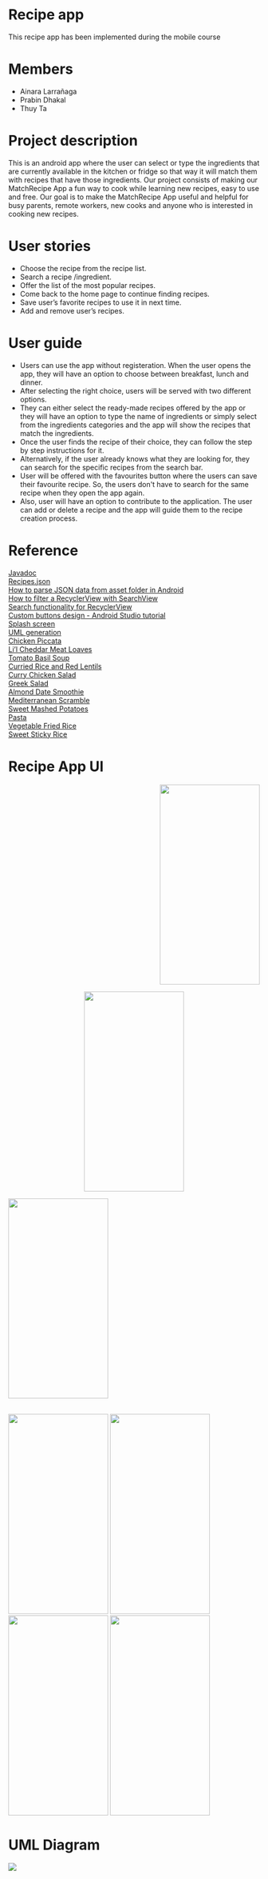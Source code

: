 # Recipe app
This recipe app has been implemented during the mobile course

# Members
*  Ainara Larrañaga
*  Prabin Dhakal
*  Thuy Ta

# Project description
This is an android app where the user can select or type the ingredients that are currently available in the kitchen or fridge so that way it will match them with recipes that have those ingredients. Our project consists of making our MatchRecipe App a fun way to cook while learning new recipes, easy to use and free. Our goal is to make the MatchRecipe App useful and helpful for busy parents, remote workers, new cooks and anyone who is interested in cooking new recipes.

# User stories
- Choose the recipe from the recipe list.
- Search a recipe /ingredient.
- Offer the list of the most popular recipes.
- Come back to the home page to continue finding recipes.
- Save user’s favorite recipes to use it in next time.
- Add and remove user’s recipes.

# User guide
- Users can use the app without registeration. When the user opens the app, they will have an option to choose between breakfast, lunch and dinner. 
- After selecting the right choice, users will be served with two different options.
- They can either select the ready-made recipes offered by the app or they will have an option to type the name of ingredients or simply select from the ingredients categories and the app will show the recipes that match the ingredients.
- Once the user finds the recipe of their choice,  they can follow the step by step instructions for it. 
- Alternatively, if the user already knows what they are looking  for, they can search for the specific recipes from the search bar.
- User will be offered with the favourites button where the users can save their favourite recipe. So, the users don't have to search for the same recipe when they open the app again.
- Also, user will have an option to contribute to the application. The user can add or delete a recipe and the app will guide them to the recipe creation process.


# Reference
[Javadoc](https://www.geeksforgeeks.org/what-is-javadoc-tool-and-how-to-use-it/)
<br>
[Recipes.json](https://github.com/raywenderlich/recipes/blob/master/Recipes.json)
<br>
[How to parse JSON data from asset folder in Android](https://www.youtube.com/watch?v=ZJepo2wRiBk)
<br>
[How to filter a RecyclerView with SearchView](https://www.youtube.com/watch?v=sJ-Z9G0SDhc&t=132s)
<br>
[ Search functionality for RecyclerView](https://www.youtube.com/watch?v=nlPtfncjOWA&t=393s )
<br>
[Custom buttons design - Android Studio tutorial](https://www.youtube.com/watch?v=nlPtfncjOWA&t=393s)
<br>
[Splash screen](https://youtu.be/TGQ0mlFDIrk)
<br>
[UML generation](https://plugins.jetbrains.com/plugin/15124-uml-generator )
<br>
[Chicken Piccata](https://www.tasteofhome.com/recipes/quick-chicken-piccata/)
<br>
[Li’l Cheddar Meat Loaves](https://www.tasteofhome.com/recipes/li-l-cheddar-meat-loaves/)
<br>
[Tomato Basil Soup](https://thecozyapron.com/tomato-basil-soup/)
<br>
[Curried Rice and Red Lentils](https://kalynskitchen.com/curried-rice-and-red-lentils-best/)
<br>
[Curry Chicken Salad](https://cleanfoodcrush.com/curry-chicken-salad/)
<br>
[Greek Salad](https://www.simplyrecipes.com/recipes/dads_greek_salad/)
<br>
[Almond Date Smoothie](https://downshiftology.com/recipes/cashew-date-shake-vegan-paleo/)
<br>
[Mediterranean Scramble](https://www.aheadofthyme.com/2016/02/mediterranean-scrambled-eggs-with-spinach-tomato-and-feta/)
<br>
[Sweet Mashed Potatoes](https://cookieandkate.com/savory-mashed-sweet-potatoes/)
<br>
[Pasta](https://yummynotes.net/the-best-tomato-pasta-recipe/
)
<br>
[Vegetable Fried Rice](https://www.thespruceeats.com/vegetable-fried-rice-695042)
<br>
[Sweet Sticky Rice](https://www.allrecipes.com/recipe/150313/thai-sweet-sticky-rice-with-mango-khao-neeo-mamuang/)


# Recipe App UI
<p align ="right">
    <img src="Pictures/1.png" data-canonical-src="https://gyazo.com/eb5c5741b6a9a16c692170a41a49c858.png" width="200" height="400"  />
</p>
<p align ="center">
    <img src="Pictures/2.png" data-canonical-src="https://gyazo.com/eb5c5741b6a9a16c692170a41a49c858.png" width="200" height="400" />
</p>
    <p align ="left">
<img src="Pictures/3.png" data-canonical-src="https://gyazo.com/eb5c5741b6a9a16c692170a41a49c858.png" width="200" height="400" />
</p>


<br>
<img src="Pictures/5.png" data-canonical-src="https://gyazo.com/eb5c5741b6a9a16c692170a41a49c858.png" width="200" height="400" />

<img src="Pictures/7.png" data-canonical-src="https://gyazo.com/eb5c5741b6a9a16c692170a41a49c858.png" width="200" height="400" />

<img src="Pictures/8.png" data-canonical-src="https://gyazo.com/eb5c5741b6a9a16c692170a41a49c858.png" width="200" height="400" />

<img src="Pictures/9.png" data-canonical-src="https://gyazo.com/eb5c5741b6a9a16c692170a41a49c858.png" width="200" height="400" />
<br>

# UML Diagram

![](Pictures/recipe_UML.jpg)
